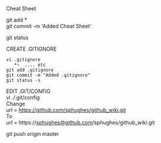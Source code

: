 Cheat Sheet


git add *  
git commit -m 'Added Cheat Sheet'  


git status  


CREATE .GITIGNORE  
```
vi .gitignore  
   *~  .... etc  
git add .gitignore  
git commit -m "Added .gitignore"  
git status -s  
```


EDIT .GIT/CONFIG  
vi ./.git/config  
   Change  
     url = https://github.com/sphughes/github_wiki.git  
   To  
     url = https://sphughes@github.com/sphughes/github_wiki.git  

git push origin master  
 
